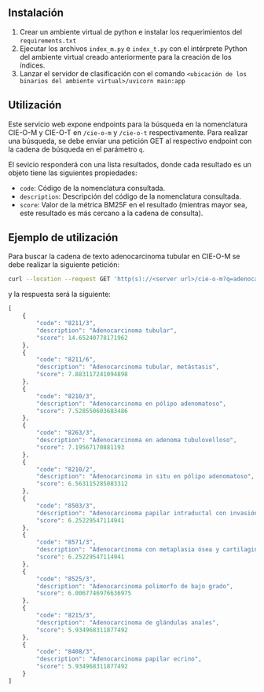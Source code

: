 ## Instalación

1. Crear un ambiente virtual de python e instalar los requerimientos del `requirements.txt`
2. Ejecutar los archivos `index_m.py` e `index_t.py` con el intérprete Python del ambiente virtual creado anteriormente para la creación de los índices.
2. Lanzar el servidor de clasificación con el comando `<ubicación de los binarios del ambiente virtual>/uvicorn main:app`

## Utilización

Este servicio web expone endpoints para la búsqueda en la nomenclatura CIE-O-M y CIE-O-T en `/cie-o-m` y `/cie-o-t` respectivamente. Para realizar una búsqueda, se debe enviar una petición GET al respectivo endpoint con la cadena de búsqueda en el parámetro `q`.

El sevicio responderá con una lista resultados, donde cada resultado es un objeto tiene las siguientes propiedades:

* `code`: Código de la nomenclatura consultada.
* `description`: Descripción del código de la nomenclatura consultada.
* `score`: Valor de la métrica BM25F en el resultado (mientras mayor sea, este resultado es más cercano a la cadena de consulta). 

## Ejemplo de utilización

Para buscar la cadena de texto adenocarcinoma tubular en CIE-O-M se debe realizar la siguiente petición:

```bash
curl --location --request GET 'http(s)://<server url>/cie-o-m?q=adenocarcinoma%20tubular'
```

y la respuesta será la siguiente:

```javascript
[
    {
        "code": "8211/3",
        "description": "Adenocarcinoma tubular",
        "score": 14.65240778171962
    },
    {
        "code": "8211/6",
        "description": "Adenocarcinoma tubular, metástasis",
        "score": 7.883117241094898
    },
    {
        "code": "8210/3",
        "description": "Adenocarcinoma en pólipo adenomatoso",
        "score": 7.528550603683486
    },
    {
        "code": "8263/3",
        "description": "Adenocarcinoma en adenoma tubulovelloso",
        "score": 7.19567170881193
    },
    {
        "code": "8210/2",
        "description": "Adenocarcinoma in situ en pólipo adenomatoso",
        "score": 6.563115285083312
    },
    {
        "code": "8503/3",
        "description": "Adenocarcinoma papilar intraductal con invasión",
        "score": 6.25229547114941
    },
    {
        "code": "8571/3",
        "description": "Adenocarcinoma con metaplasia ósea y cartilaginosa",
        "score": 6.25229547114941
    },
    {
        "code": "8525/3",
        "description": "Adenocarcinoma polimorfo de bajo grado",
        "score": 6.0067746976636975
    },
    {
        "code": "8215/3",
        "description": "Adenocarcinoma de glándulas anales",
        "score": 5.934968311877492
    },
    {
        "code": "8408/3",
        "description": "Adenocarcinoma papilar ecrino",
        "score": 5.934968311877492
    }
] 
```